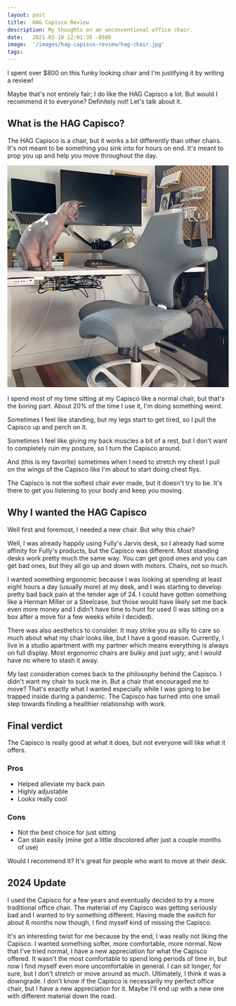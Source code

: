```yaml
---
layout: post
title:  HAG Capisco Review
description: My thoughts on an unconventional office chair.
date:   2021-03-18 12:01:35 -0500
image:  '/images/hag-capisco-review/hag-chair.jpg'
tags:   
---
```


I spent over $800 on this funky looking chair and I'm justifying it by writing a review!

Maybe that's not entirely fair; I do like the HAG Capisco a lot. But would I recommend it to everyone? Definitely not! Let's talk about it.

## What is the HAG Capisco?
The HAG Capisco is a chair, but it works a bit differently than other chairs. It's not meant to be something you sink into for hours on end. It's meant to prop you up and help you move throughout the day.

![My cat was impressed](/images/hag-capisco-review/Capisco_Chair_Review.jpg "My cat was impressed")

I spend most of my time sitting at my Capisco like a normal chair, but that's the boring part. About 20% of the time I use it, I'm doing something weird.

Sometimes I feel like standing, but my legs start to get tired, so I pull the Capisco up and perch on it.

Sometimes I feel like giving my back muscles a bit of a rest, but I don't want to completely ruin my posture, so I turn the Capisco around.

And (this is my favorite) sometimes when I need to stretch my chest I pull on the wings of the Capisco like I'm about to start doing chest flys.

The Capisco is not the softest chair ever made, but it doesn't try to be. It's there to get you listening to your body and keep you moving.

## Why I wanted the HAG Capisco
Well first and foremost, I needed a new chair. But why this chair?

Well, I was already happily using Fully's Jarvis desk, so I already had some affinity for Fully's products, but the Capisco was different. Most standing desks work pretty much the same way. You can get good ones and you can get bad ones, but they all go up and down with motors. Chairs, not so much.

I wanted something ergonomic because I was looking at spending at least eight hours a day (usually more) at my desk, and I was starting to develop pretty bad back pain at the tender age of 24. I could have gotten something like a Herman Miller or a Steelcase, but those would have likely set me back even more money and I didn't have time to hunt for used (I was sitting on a box after a move for a few weeks while I decided).

There was also aesthetics to consider. It may strike you as silly to care so much about what my chair looks like, but I have a good reason. Currently, I live in a studio apartment with my partner which means everything is always on full display. Most ergonomic chairs are bulky and just ugly, and I would have no where to stash it away.

My last consideration comes back to the philosophy behind the Capisco. I didn't want my chair to suck me in. But a chair that encouraged me to move? That's exactly what I wanted especially while I was going to be trapped inside during a pandemic. The Capisco has turned into one small step towards finding a healthier relationship with work.

## Final verdict
The Capisco is really good at what it does, but not everyone will like what it offers.

### Pros
- Helped alleviate my back pain
- Highly adjustable
- Looks really cool

### Cons
- Not the best choice for just sitting
- Can stain easily (mine got a little discolored after just a couple months of use)

Would I recommend it? It's great for people who want to move at their desk.

## 2024 Update
I used the Capisco for a few years and eventually decided to try a more traditional office chair. The material of my Capisco was getting seriously bad and I wanted to try something different. Having made the switch for about 6 months now though, I find myself kind of missing the Capisco. 

It's an interesting twist for me because by the end, I was really not liking the Capisco. I wanted something softer, more comfortable, more normal. Now that I've tried normal, I have a new appreciation for what the Capisco offered. It wasn't the most comfortable to spend long periods of time in, but now I find myself even more uncomfortable in general. I can sit longer, for sure, but I don't stretch or move around as much. Ultimately, I think it was a downgrade. I don't know if the Capisco is necessarily my perfect office chair, but I have a new appreciation for it. Maybe I'll end up with a new one with different material down the road. 
